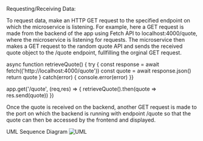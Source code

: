 Requesting/Receiving Data:

To request data, make an HTTP GET request to the specified endpoint on which the microservice is listening. For example, here a GET request is made from the backend of the app using Fetch API to localhost:4000/quote, where the microservice is listening for requests. The microservice then makes a GET request to the random quote API and sends the received quote object to the /quote endpoint, fullfilling the orginal GET request.

async function retrieveQuote() {
    try {
        const response = await fetch(('http://localhost:4000/quote'))
        const quote = await response.json()
        return quote
    }
    catch(error) {
      console.error(error)
    }}

app.get('/quote', (req,res) => { 
    retrieveQuote().then(quote => res.send(quote))
    })

 Once the quote is received on the backend, another GET request is made to the port on which the backend is running with endpoint /quote so that the quote can then be accessed by the frontend and displayed.

UML Sequence Diagram
![UML](https://github.com/kaelinn/Microservice/assets/114119985/df281b4d-ba65-4538-9636-b3481ed678dd)

